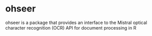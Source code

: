 # ohseer
ohseer is a package that provides an interface to the Mistral optical character recognition (OCR) API for document processing in R
